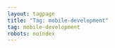 ```yaml
---
layout: tagpage
title: "Tag: mobile-development"
tag: mobile-development
robots: noindex
---
```

